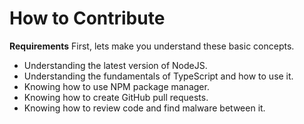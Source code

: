 # How to Contribute

**Requirements**
First, lets make you understand these basic concepts.

- Understanding the latest version of NodeJS.
- Understanding the fundamentals of TypeScript and how to use it.
- Knowing how to use NPM package manager.
- Knowing how to create GitHub pull requests.
- Knowing how to review code and find malware between it.
